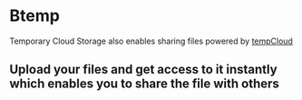# Btemp
Temporary Cloud Storage also enables sharing files powered by [tempCloud](https://tempcloud.ml)
## Upload your files and get access to it instantly which enables you to share the file with others


